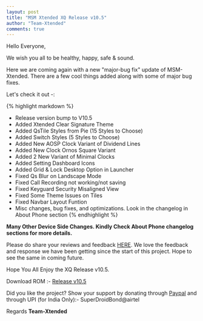 ```yaml
---
layout: post
title: "MSM Xtended XQ Release v10.5"
author: "Team-Xtended"
comments: true
---
```

Hello Everyone,

We wish you all to be healthy, happy, safe & sound.

Here we are coming again with a new "major-bug fix" update of MSM-Xtended. There are a few cool things added along with some of major bug fixes.

Let's check it out -:

{% highlight markdown %}
* Release version bump to V10.5
* Added Xtended Clear Signature Theme
* Added QsTile Styles from Pie (15 Styles to Choose)
* Added Switch Styles (5 Styles to Choose)
* Added New AOSP Clock Variant of Dividend Lines
* Added New Clock Ornos Square Variant
* Added 2 New Variant of Minimal Clocks
* Added Setting Dashboard Icons
* Added Grid & Lock Desktop Option in Launcher
* Fixed Qs Blur on Landscape Mode
* Fixed Call Recording not working/not saving
* Fixed Keyguard Security Misaligned View
* Fixed Some Theme Issues on Tiles
* Fixed Navbar Layout Funtion
* Misc changes, bug fixes, and optimizations. Look in the changelog in About Phone section
{% endhighlight %}

**Many Other Device Side Changes. Kindly Check About Phone changelog sections for more details.**

Please do share your reviews and feedback [HERE](https://sourceforge.net/projects/xtended/reviews). We love the feedback and response we have been getting since the start of this project. Hope to see the same in coming future.

Hope You All Enjoy the XQ Release v10.5.

Download ROM :- [Release v10.5](https://sourceforge.net/projects/xtended/files) 

Did you like the project? Show your support by donating through [Paypal](https://www.paypal.me/superdroidbond) and  through UPI (for India Only):- SuperDroidBond@airtel

Regards
**Team-Xtended**

